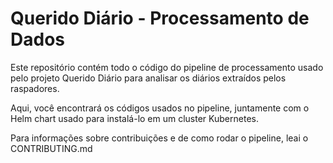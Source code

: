 # Querido Diário - Processamento de Dados

Este repositório contém todo o código do pipeline de processamento usado pelo
projeto Querido Diário para analisar os diários extraídos pelos raspadores.

Aqui, você encontrará os códigos usados no pipeline, juntamente com o Helm
chart usado para instalá-lo em um cluster Kubernetes.

Para informações sobre contribuições e de como rodar o pipeline, leai o CONTRIBUTING.md

